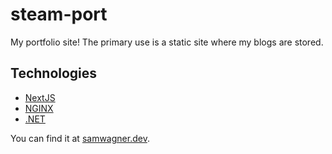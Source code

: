 # steam-port

My portfolio site! The primary use is a static site where my blogs are stored.

## Technologies

- [NextJS](https://nextjs.org/)
- [NGINX](https://nginx.org/en/)
- [.NET](https://dotnet.microsoft.com/en-us/)

You can find it at [samwagner.dev](https://samwagner.dev).
